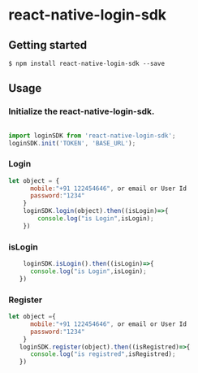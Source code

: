 # react-native-login-sdk

## Getting started

`$ npm install react-native-login-sdk --save`


## Usage

### Initialize the react-native-login-sdk.

```javascript

import loginSDK from 'react-native-login-sdk';
loginSDK.init('TOKEN', 'BASE_URL');

```

### Login 

```javascript
let object = {
      mobile:"+91 122454646", or email or User Id
      password:"1234"
    }
    loginSDK.login(object).then((isLogin)=>{
        console.log("is Login",isLogin);
    })
```

### isLogin 

```javascript
    loginSDK.isLogin().then((isLogin)=>{
      console.log("is Login",isLogin);
   })
```

### Register 

```javascript
let object ={
      mobile:"+91 122454646", or email or User Id
      password:"1234"
    }
   loginSDK.register(object).then((isRegistred)=>{
      console.log("is registred",isRegistred);
   })
```